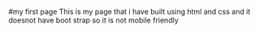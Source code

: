 #my first page
This is my page that i have built using html and css and it doesnot have boot strap so it is not mobile friendly
